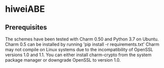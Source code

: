 # hiweiABE
## Prerequisites
The schemes have been tested with Charm 0.50 and Python 3.7 on Ubuntu. Charm 0.5 can be installed by running 
'pip install -r requirements.txt'
Charm may not compile on Linux systems due to the incompatibility of OpenSSL versions 1.0 and 1.1. You can either install charm-crypto from the system package manager or downgrade OpenSSL to version 1.0.
